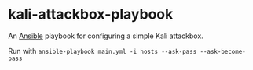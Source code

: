# kali-attackbox-playbook
An [Ansible](https://www.ansible.com/) playbook for configuring a simple Kali attackbox.

Run with `ansible-playbook main.yml -i hosts --ask-pass --ask-become-pass`